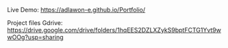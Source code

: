 Live Demo: https://adlawon-e.github.io/Portfolio/

Project files Gdrive: https://drive.google.com/drive/folders/1hqEES2DZLXZykS9bptFCTG1Yvt9wwOOg?usp=sharing
